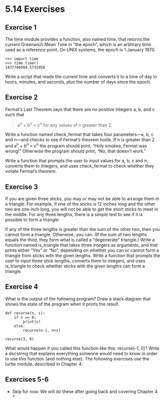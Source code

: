 # 5.14  Exercises

## Exercise 1  
The time module provides a function, also named time, that returns the current Greenwich Mean Time in “the epoch”, which is an arbitrary time used as a reference point. On UNIX systems, the epoch is 1 January 1970.
```
>>> import time
>>> time.time()
1437746094.5735958
```
Write a script that reads the current time and converts it to a time of day in hours, minutes, and seconds, plus the number of days since the epoch.

## Exercise 2  
Fermat’s Last Theorem says that there are no positive integers a, b, and c such that

>a<sup>n</sup> + b<sup>n</sup> = c<sup>n</sup>
for any values of n greater than 2.

Write a function named check_fermat that takes four parameters—a, b, c and n—and checks to see if Fermat’s theorem holds. If n is greater than 2 and
a<sup>n</sup> + b<sup>n</sup> = c<sup>n</sup> 
the program should print, “Holy smokes, Fermat was wrong!” Otherwise the program should print, “No, that doesn’t work.”

Write a function that prompts the user to input values for a, b, c and n, converts them to integers, and uses check_fermat to check whether they violate Fermat’s theorem.

## Exercise 3  
If you are given three sticks, you may or may not be able to arrange them in a triangle. For example, if one of the sticks is 12 inches long and the other two are one inch long, you will not be able to get the short sticks to meet in the middle. For any three lengths, there is a simple test to see if it is possible to form a triangle:

If any of the three lengths is greater than the sum of the other two, then you cannot form a triangle. Otherwise, you can. (If the sum of two lengths equals the third, they form what is called a “degenerate” triangle.)
Write a function named is_triangle that takes three integers as arguments, and that prints either “Yes” or “No”, depending on whether you can or cannot form a triangle from sticks with the given lengths.
Write a function that prompts the user to input three stick lengths, converts them to integers, and uses is_triangle to check whether sticks with the given lengths can form a triangle.

## Exercise 4   
What is the output of the following program? Draw a stack diagram that shows the state of the program when it prints the result.
```
def recurse(n, s):
    if n == 0:
        print(s)
    else:
        recurse(n-1, n+s)

recurse(3, 0)
```
What would happen if you called this function like this: recurse(-1, 0)?
Write a docstring that explains everything someone would need to know in order to use this function (and nothing else).
The following exercises use the turtle module, described in Chapter 4:

## Exercises 5-6
* Skip for now.  We will do these after going back and covering Chapter 4. *
